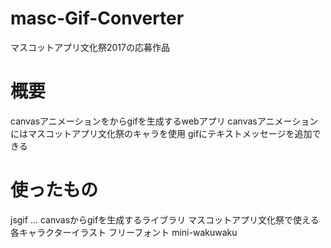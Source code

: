 # masc-Gif-Converter

マスコットアプリ文化祭2017の応募作品

# 概要
canvasアニメーションをからgifを生成するwebアプリ
canvasアニメーションにはマスコットアプリ文化祭のキャラを使用
gifにテキストメッセージを追加できる

# 使ったもの
jsgif ... canvasからgifを生成するライブラリ
マスコットアプリ文化祭で使える各キャラクターイラスト
フリーフォント mini-wakuwaku
